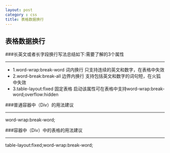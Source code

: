 ```yaml
---
layout: post
category : css
title: 表格数据换行
---
```


## 表格数据换行


###长英文或者长字段换行写法总结如下:需要了解的3个属性

----------




- 1.word-wrap:break-word 词内换行 只支持连续的英文和数字，在表格中失效
- 2.word-break:break-all 边界内换行 支持包括英文和数字的词句短，在火狐中失效
- 3.table-layout:fixed 固定表格 启动该属性可在表格中支持word-wrap:break-word;overflow:hidden


###普通容器中（Div）的用法建议

----------

word-wrap:break-word;

###容器中（Div）中的表格的用法建议

----------

table-layout:fixed;word-wrap:break-word;